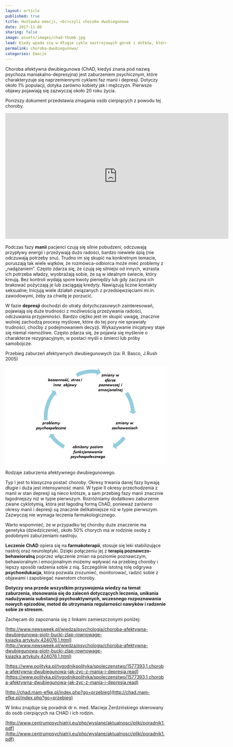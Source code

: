 ```yaml
---
layout: article
published: true
title: Huśtawka emocji, <br>czyli choroba dwubiegunowa
date: 2017-11-06
sharing: false
image: assets/images/chad-thumb.jpg
lead: Kiedy wpada się w długie cykle nastrojowych górek i dołków, które kompletnie paraliżują życie warto zastanowić się czy nie jest to czas na poszukanie pomocy medycznej.
permalink: choroba-dwubiegunowa/
categories: Emocje
---
```


Choroba afektywna dwubiegunowa (ChAD, kiedyś znana pod nazwą psychoza maniakalno-depresyjna) jest zaburzeniem 
psychicznym, które charakteryzuje się naprzemiennymi cyklami faz manii i depresji. Dotyczy około 1% populacji,
dotyka zarówno kobiety jak i mężczyzn. Pierwsze objawy pojawiają się zazwyczaj około 20 roku życia.

Poniższy dokument przedstawia zmagania osób cierpiących z powodu tej choroby. 

<iframe width="700" height="395" src="https://www.youtube-nocookie.com/embed/dY7T0IethR4" frameborder="0" allowfullscreen></iframe>

Podczas fazy **manii** pacjenci czują się silnie pobudzeni, odczuwają przypływy energii i przeżywają dużo radości,
bardzo niewiele śpią (nie odczuwają potrzeby snu). Trudno im się skupić na konkretnym temacie, poruszają tak 
wiele wątków, że rozmówca-odbiorca może mieć problemy z „nadążaniem”. Często zdarza się, że czują się silniejsi
od innych, wzrasta ich potrzeba władzy, wyobrażają sobie, że są w idealnym świecie, który kreują. Bez kontroli
wydają spore kwoty pieniędzy lub gdy zaczyna ich brakować pożyczają je lub zaciągają kredyty. Nawiązują liczne
kontakty seksualne; Inicjują wiele działań związanych z przedsięwzięciami mi.in. zawodowymi, żeby za chwilę je
porzucić. 

W fazie **depresji** dochodzi do utraty dotychczasowych zainteresowań, pojawiają się duże trudności z
możliwością przeżywania radości, odczuwania przyjemności. Bardzo ciężko jest im skupić uwagę, znacznie wolniej
zachodzą procesy myślowe, które do tej pory nie sprawiały trudności, choćby z podejmowaniem decyzji. Wykazywanie
inicjatywy staje się niemal niemożliwe. Często zdarza się, że pojawia się myślenie o charakterze rezygnacyjnym,
w postaci myśli o śmierci lub próby samobójcze. 

Przebieg zaburzeń afektywnych dwubiegunowych (za: R. Basco, J.Rush 2005)

![Przebieg zaburzeń afektywnych dwubiegunowych](/assets/images/chad-przebieg.png)

Rodzaje zaburzenia afektywnego dwubiegunowego. 

Typ I jest to klasyczna postać choroby. Okresy trwania danej fazy bywają długie i duża jest intensywność manii. 
W typie II okresy przechodzenia z manii w stan depresji są nieco krótsze, a sam przebieg fazy manii znacznie 
łagodniejszy niż w typie pierwszym. Rozróżniamy dodatkowo zaburzenie zwane cyklotymią, która jest łagodną formą 
ChAD, ponieważ zarówno okresy manii i depresji są znacznie delikatniejsze niż w typie pierwszym. Zazwyczaj 
nie wymaga leczenia farmakologicznego.

Warto wspomnieć, że w przypadku tej choroby duże znaczenie ma genetyka (dziedziczenie), około 50% chorych ma w 
rodzinie osoby z podobnymi zaburzeniami nastroju. 

**Leczenie ChAD** opiera się na **farmakoterapii**, stosuje się leki stabilizujące nastrój oraz neuroleptyki.
Dzięki połączeniu jej z **terapią poznawczo-behawioralną** poprzez włączenie zmian na poziomie poznawczym, 
behawioralnym i emocjonalnym możemy wpływać na przebieg choroby i lepszy sposób radzenia sobie z nią.
Szczególnie istotną rolę odgrywa **psychoedukacja**, która pozwala zrozumieć, monitorować, radzić sobie z 
objawami i zapobiegać nawrotom choroby.

**Dotyczy ona przede wszystkim przyswojenia wiedzy na temat zaburzenia, stosowania się do zaleceń dotyczących
leczenia, unikania nadużywania substancji psychoaktywnych, wczesnego rozpoznawania nowych epizodów, metod do 
utrzymania regularności nawyków i radzenie sobie ze stresem.**

Zachęcam do zapoznania się z linkami zamieszczonymi poniżej:

[http://www.newsweek.pl/wiedza/psychologia/choroba-afektywna-dwubiegunowa-piotr-bucki-zlap-rownowage-ksiazka,artykuly,424076,1.html](http://www.newsweek.pl/wiedza/psychologia/choroba-afektywna-dwubiegunowa-piotr-bucki-zlap-rownowage-ksiazka,artykuly,424076,1.html)

[https://www.polityka.pl/tygodnikpolityka/spoleczenstwo/1577393,1,choroba-afektywna-dwubiegunowa-jak-zyc-z-mania-i-depresja.read](https://www.polityka.pl/tygodnikpolityka/spoleczenstwo/1577393,1,choroba-afektywna-dwubiegunowa-jak-zyc-z-mania-i-depresja.read)

[http://chad.mam-efke.pl/index.php?go=przebieg](http://chad.mam-efke.pl/index.php?go=przebieg)

W linku znajduje się poradnik dr n. med. Macieja Żerdzińskiego skierowany do osób cierpiących na CHAD i ich rodzin.

[http://www.centrumpsychiatrii.eu/php/wyslane/aktualnosci/pliki/poradnik1.pdf](http://www.centrumpsychiatrii.eu/php/wyslane/aktualnosci/pliki/poradnik1.pdf)
